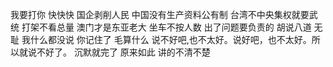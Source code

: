 我要打你
快快快
国企剥削人民
中国没有生产资料公有制
台湾不中央集权就要武统
打架不看总量
澳门才是东亚老大
坐车不按人数
出了问题要负责的
胡说八道
无耻
我什么都没说
你记住了
毛算什么
说不好吧,也不太好。说好吧，也不太好。所以就说不好了。
沉默就完了
原来如此
讲的不清不楚
